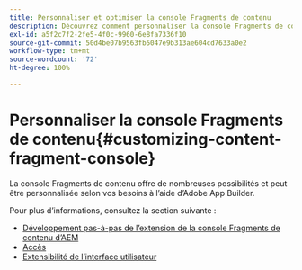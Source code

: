 ```yaml
---
title: Personnaliser et optimiser la console Fragments de contenu
description: Découvrez comment personnaliser la console Fragments de contenu.
exl-id: a5f2c7f2-2fe5-4f0c-9960-6e8fa7336f10
source-git-commit: 50d4be07b9563fb5047e9b313ae604cd7633a0e2
workflow-type: tm+mt
source-wordcount: '72'
ht-degree: 100%

---
```


# Personnaliser la console Fragments de contenu{#customizing-content-fragment-console}

La console Fragments de contenu offre de nombreuses possibilités et peut être personnalisée selon vos besoins à l’aide d’Adobe App Builder.

Pour plus d’informations, consultez la section suivante :

* [Développement pas-à-pas de l’extension de la console Fragments de contenu d’AEM](https://developer.adobe.com/uix/docs/services/aem-cf-console-admin/extension-development/)
* [Accès](https://developer.adobe.com/uix/docs/overview/get-access/)
* [Extensibilité de l’interface utilisateur](https://developer.adobe.com/uix/docs/)
